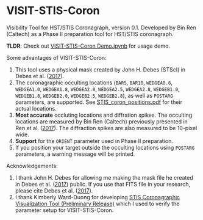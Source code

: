 # VISIT-STIS-Coron
Visibility Tool for HST/STIS Coronagraph, version 0.1. Developed by Bin Ren (Caltech) as a Phase II preparation tool for HST/STIS coronagraph.

**TLDR**: Check out [VISIT-STIS-Coron Demo.ipynb](https://github.com/seawander/VISIT-STIS-Coron/blob/main/VISIT-STIS-Coron%20Demo.ipynb) for usage demo.

Some advantages of VISIT-STIS-Coron:
1. This tool uses a physical mask created by John H. Debes (STScI) in Debes et al. ([2017](https://ui.adsabs.harvard.edu/abs/2017ApJ...835..205D/abstract)).
2. The coronagraphic occulting locations (`BAR5`, `BAR10`, `WEDGEA0.6`, `WEDGEA1.0`, `WEDGEA1.8`, `WEDGEA2.0`, `WEDGEA2.5`, `WEDGEA2.8`, `WEDGEB1.0`, `WEDGEB1.8`, `WEDGEB2.0`, `WEDGEB2.5`, `WEDGEB2.8`), as well as `POSTARG` parameters, are supported. See [STIS_coron_positions.pdf](https://github.com/seawander/VISIT-STIS-Coron/blob/main/STIS_coron_positions.pdf) for their actual locations.
3. **Most accurate** occluting locations and diffration spikes. The occulting locations are measured by Bin Ren (Caltech) previously presented in Ren et al. ([2017](https://ui.adsabs.harvard.edu/abs/2017SPIE10400E..21R/abstract)). The diffraction spikes are also measured to be 10-pixel wide.
4. **Support** for the `ORIENT` parameter used in Phase II preparation.
5. If you position your target outside the occulting locations using `POSTARG` parameters, a warning message will be printed.

Acknowledgements:
1. I thank John H. Debes for allowing me making the mask file he created in Debes et al. ([2017](https://ui.adsabs.harvard.edu/abs/2017ApJ...835..205D/abstract)) public. If you use that FITS file in your research, please cite  Debes et al. ([2017](https://ui.adsabs.harvard.edu/abs/2017ApJ...835..205D/abstract)).
2. I thank Kimberly Ward-Duong for developing [STIS Coronagraphic Visualization Tool (Preliminary Release)](https://www.stsci.edu/hst/instrumentation/stis/data-analysis-and-software-tools) which I used to verify the parameter setup for VISIT-STIS-Coron.
